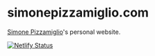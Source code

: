 # simonepizzamiglio.com

[Simone Pizzamiglio](https://simonepizzamiglio.com)'s personal website.

[![Netlify Status](https://api.netlify.com/api/v1/badges/ade45359-76df-461c-b5c6-9c97cea4a46e/deploy-status)](https://app.netlify.com/sites/heuristic-stonebraker-c2abe9/deploys)
